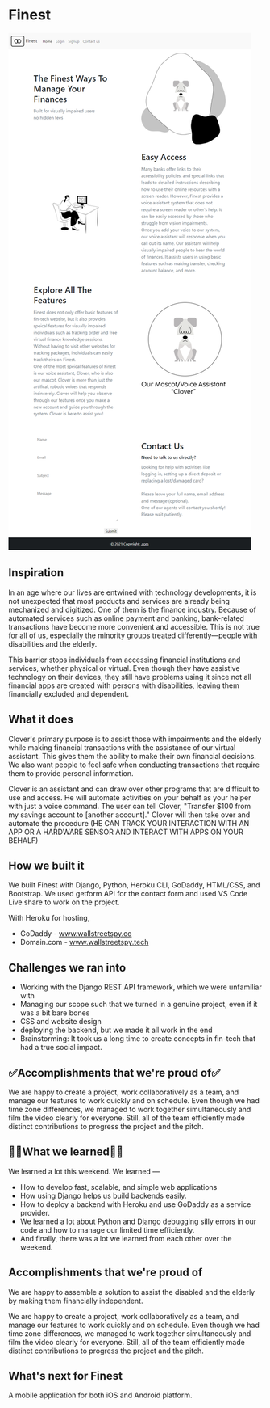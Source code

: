 # Finest

![](homepage.png)

## Inspiration
In an age where our lives are entwined with technology developments, it is not unexpected that most products and services are already being mechanized and digitized. One of them is the finance industry. Because of automated services such as online payment and banking, bank-related transactions have become more convenient and accessible. This is not true for all of us, especially the minority groups treated differently—people with disabilities and the elderly. 

 This barrier stops individuals from accessing financial institutions and services, whether physical or virtual. Even though they have assistive technology on their devices, they still have problems using it since not all financial apps are created with persons with disabilities, leaving them financially excluded and dependent.

## What it does
Clover's primary purpose is to assist those with impairments and the elderly while making financial transactions with the assistance of our virtual assistant. This gives them the ability to make their own financial decisions. We also want people to feel safe when conducting transactions that require them to provide personal information.

Clover is an assistant and can draw over other programs that are difficult to use and access. He will automate activities on your behalf as your helper with just a voice command. The user can tell Clover, "Transfer $100 from my savings account to [another account]." Clover will then take over and automate the procedure (HE CAN TRACK YOUR INTERACTION WITH AN APP OR A HARDWARE SENSOR AND INTERACT WITH APPS ON YOUR BEHALF)

## How we built it

We built Finest with Django, Python, Heroku CLI, GoDaddy, HTML/CSS, and Bootstrap. We used getform API for the contact form and used VS Code Live share to work on the project.

With Heroku for hosting,

- GoDaddy - www.wallstreetspy.co
- Domain.com - www.wallstreetspy.tech

## Challenges we ran into

- Working with the Django REST API framework, which we were unfamiliar with 
- Managing our scope such that we turned in a genuine project, even if it was a bit bare bones
- CSS and website design
- deploying the backend, but we made it all work in the end
- Brainstorming: It took us a long time to create concepts in fin-tech that had a true social impact.
## ✅Accomplishments that we're proud of✅
We are happy to create a project, work collaboratively as a team, and manage our features to work quickly and on schedule.
Even though we had time zone differences, we managed to work together simultaneously and film the video clearly for everyone. Still, all of the team efficiently made distinct contributions to progress the project and the pitch.

## 🙋‍♂️What we learned🙋‍♂️
We learned a lot this weekend. We learned —

- How to develop fast, scalable, and simple web applications
- How using Django helps us build backends easily.
- How to deploy a backend with Heroku and use GoDaddy as a service provider.
- We learned a lot about Python and Django debugging silly errors in our code and how to manage our limited time efficiently.
- And finally, there was a lot we learned from each other over the weekend.



## Accomplishments that we're proud of
We are happy to assemble a solution to assist the disabled and the elderly by making them financially independent. 

We are happy to create a project, work collaboratively as a team, and manage our features to work quickly and on schedule. Even though we had time zone differences, we managed to work together simultaneously and film the video clearly for everyone. Still, all of the team efficiently made distinct contributions to progress the project and the pitch.

## What's next for Finest
A mobile application for both iOS and Android platform.

